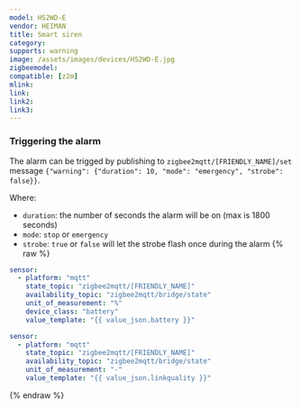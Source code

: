```yaml
---
model: HS2WD-E
vendor: HEIMAN
title: Smart siren
category:
supports: warning
image: /assets/images/devices/HS2WD-E.jpg
zigbeemodel: 
compatible: [z2m]
mlink: 
link: 
link2: 
link3: 
---
```

### Triggering the alarm
The alarm can be trigged by publishing to `zigbee2mqtt/[FRIENDLY_NAME]/set` message
`{"warning": {"duration": 10, "mode": "emergency", "strobe": false}}`.

Where:
- `duration`: the number of seconds the alarm will be on (max is 1800 seconds)
- `mode`: `stop` or `emergency`
- `strobe`: `true` or `false` will let the strobe flash once during the alarm
         {% raw %}
```yaml
sensor:
  - platform: "mqtt"
    state_topic: "zigbee2mqtt/[FRIENDLY_NAME]"
    availability_topic: "zigbee2mqtt/bridge/state"
    unit_of_measurement: "%"
    device_class: "battery"
    value_template: "{{ value_json.battery }}"

sensor:
  - platform: "mqtt"
    state_topic: "zigbee2mqtt/[FRIENDLY_NAME]"
    availability_topic: "zigbee2mqtt/bridge/state"
    unit_of_measurement: "-"
    value_template: "{{ value_json.linkquality }}"
```
{% endraw %}


